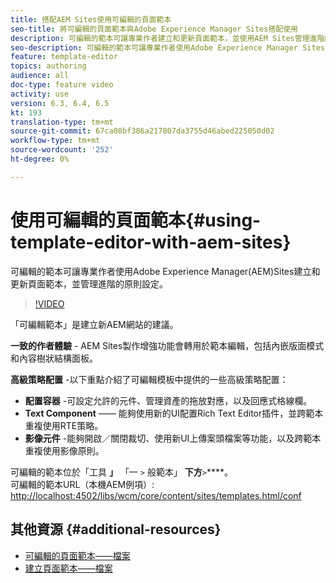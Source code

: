 ```yaml
---
title: 搭配AEM Sites使用可編輯的頁面範本
seo-title: 將可編輯的頁面範本與Adobe Experience Manager Sites搭配使用
description: 可編輯的範本可讓專業作者建立和更新頁面範本，並使用AEM Sites管理進階的原則設定。
seo-description: 可編輯的範本可讓專業作者使用Adobe Experience Manager Sites建立和更新頁面範本，並管理進階的政策設定。
feature: template-editor
topics: authoring
audience: all
doc-type: feature video
activity: use
version: 6.3, 6.4, 6.5
kt: 193
translation-type: tm+mt
source-git-commit: 67ca08bf386a217807da3755d46abed225050d02
workflow-type: tm+mt
source-wordcount: '252'
ht-degree: 0%

---
```



# 使用可編輯的頁面範本{#using-template-editor-with-aem-sites}

可編輯的範本可讓專業作者使用Adobe Experience Manager(AEM)Sites建立和更新頁面範本，並管理進階的原則設定。

>[!VIDEO](https://video.tv.adobe.com/v/17455/?quality=9&learn=on)

「可編輯範本」是建立新AEM網站的建議。

**一致的作者體驗** - AEM Sites製作增強功能會轉用於範本編輯，包括內嵌版面模式和內容樹狀結構面板。

**高級策略配置** -以下重點介紹了可編輯模板中提供的一些高級策略配置：

* **配置容器** -可設定允許的元件、管理資產的拖放對應，以及回應式格線欄。
* **Text Component** —— 能夠使用新的UI配置Rich Text Editor插件，並跨範本重複使用RTE策略。
* **影像元件** -能夠開啟／關閉裁切、使用新UI上傳案頭檔案等功能，以及跨範本重複使用影像原則。

可編輯的範本位於「工具 **」** 「一 `>` 般範本」 **下方**`>`****。\
可編輯的範本URL（本機AEM例項）: [http://localhost:4502/libs/wcm/core/content/sites/templates.html/conf](http://localhost:4502/libs/wcm/core/content/sites/templates.html/conf)

## 其他資源 {#additional-resources}

* [可編輯的頁面範本——檔案](https://docs.adobe.com/content/help/en/experience-manager-65/developing/platform/templates/page-templates-editable.html)
* [建立頁面範本——檔案](https://docs.adobe.com/content/help/en/experience-manager-65/authoring/siteandpage/templates.html)
